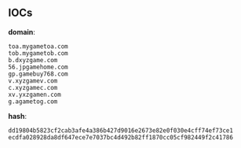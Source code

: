 
## IOCs

__domain__:

```text
toa.mygametoa.com
tob.mygametob.com
b.dxyzgame.com
56.jpgamehome.com
gp.gamebuy768.com
v.xyzgamev.com
c.xyzgamec.com
xv.yxzgamen.com
g.agametog.com
```
__hash__:

```text
dd19804b5823cf2cab3afe4a386b427d9016e2673e82e0f030e4cff74ef73ce1
ecdfa028928da8df647ece7e7037bc4d492b82ff1870cc05cf982449f2c41786
```
